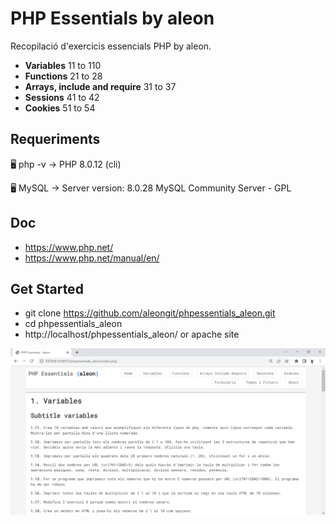 # PHP Essentials by aleon

Recopilació d'exercicis essencials PHP by aleon.

- **Variables** 11 to 110
- **Functions** 21 to 28
- **Arrays, include and require** 31 to 37
- **Sessions** 41 to 42
- **Cookies** 51 to 54


## Requeriments

🖥️ php -v
→ PHP 8.0.12 (cli)

🖥️ MySQL
→ Server version: 8.0.28 MySQL Community Server - GPL


## Doc
- https://www.php.net/
- https://www.php.net/manual/en/


## Get Started
- git clone https://github.com/aleongit/phpessentials_aleon.git
- cd phpessentials_aleon
- http://localhost/phpessentials_aleon/ or apache site


![Screenshot](screenshots/1.png)
